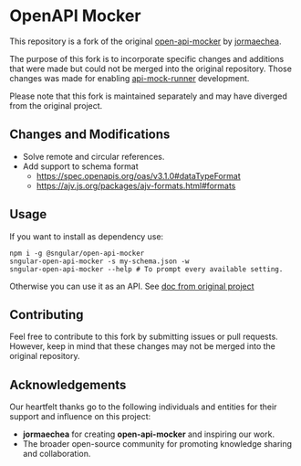 # OpenAPI Mocker

This repository is a fork of the original [open-api-mocker](https://github.com/jormaechea/open-api-mocker) by [jormaechea](https://github.com/jormaechea).

The purpose of this fork is to incorporate specific changes and additions that were made but could not be merged into the original repository. Those changes was made for enabling [api-mock-runner](https://github.com/sngular/api-mock-runner) development.

Please note that this fork is maintained separately and may have diverged from the original project.

## Changes and Modifications

- Solve remote and circular references.
- Add support to schema format
  - https://spec.openapis.org/oas/v3.1.0#dataTypeFormat
  - https://ajv.js.org/packages/ajv-formats.html#formats

## Usage

If you want to install as dependency use:

```
npm i -g @sngular/open-api-mocker
sngular-open-api-mocker -s my-schema.json -w
sngular-open-api-mocker --help # To prompt every available setting.
```

Otherwise you can use it as an API. See [doc from original project](https://github.com/jormaechea/open-api-mocker/blob/master/docs/README.md)

## Contributing

Feel free to contribute to this fork by submitting issues or pull requests. However, keep in mind that these changes may not be merged into the original repository.

## Acknowledgements

Our heartfelt thanks go to the following individuals and entities for their support and influence on this project:

- **jormaechea** for creating **open-api-mocker** and inspiring our work.
- The broader open-source community for promoting knowledge sharing and collaboration.
